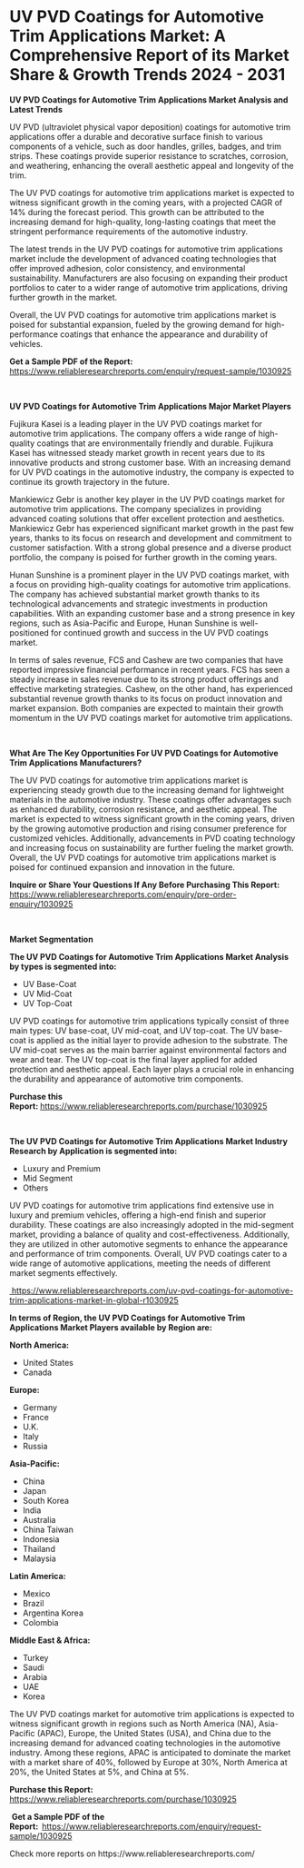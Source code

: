 <p><h1>UV PVD Coatings for Automotive Trim Applications Market: A Comprehensive Report of its Market Share & Growth Trends 2024 - 2031</h1></p><p><strong>UV PVD Coatings for Automotive Trim Applications Market Analysis and Latest Trends</strong></p>
<p><p>UV PVD (ultraviolet physical vapor deposition) coatings for automotive trim applications offer a durable and decorative surface finish to various components of a vehicle, such as door handles, grilles, badges, and trim strips. These coatings provide superior resistance to scratches, corrosion, and weathering, enhancing the overall aesthetic appeal and longevity of the trim.</p><p>The UV PVD coatings for automotive trim applications market is expected to witness significant growth in the coming years, with a projected CAGR of 14% during the forecast period. This growth can be attributed to the increasing demand for high-quality, long-lasting coatings that meet the stringent performance requirements of the automotive industry.</p><p>The latest trends in the UV PVD coatings for automotive trim applications market include the development of advanced coating technologies that offer improved adhesion, color consistency, and environmental sustainability. Manufacturers are also focusing on expanding their product portfolios to cater to a wider range of automotive trim applications, driving further growth in the market.</p><p>Overall, the UV PVD coatings for automotive trim applications market is poised for substantial expansion, fueled by the growing demand for high-performance coatings that enhance the appearance and durability of vehicles.</p></p>
<p><strong>Get a Sample PDF of the Report:&nbsp;</strong> <a href="https://www.reliableresearchreports.com/enquiry/request-sample/1030925">https://www.reliableresearchreports.com/enquiry/request-sample/1030925</a></p>
<p>&nbsp;</p>
<p><strong>UV PVD Coatings for Automotive Trim Applications Major Market Players</strong></p>
<p><p>Fujikura Kasei is a leading player in the UV PVD coatings market for automotive trim applications. The company offers a wide range of high-quality coatings that are environmentally friendly and durable. Fujikura Kasei has witnessed steady market growth in recent years due to its innovative products and strong customer base. With an increasing demand for UV PVD coatings in the automotive industry, the company is expected to continue its growth trajectory in the future.</p><p>Mankiewicz Gebr is another key player in the UV PVD coatings market for automotive trim applications. The company specializes in providing advanced coating solutions that offer excellent protection and aesthetics. Mankiewicz Gebr has experienced significant market growth in the past few years, thanks to its focus on research and development and commitment to customer satisfaction. With a strong global presence and a diverse product portfolio, the company is poised for further growth in the coming years.</p><p>Hunan Sunshine is a prominent player in the UV PVD coatings market, with a focus on providing high-quality coatings for automotive trim applications. The company has achieved substantial market growth thanks to its technological advancements and strategic investments in production capabilities. With an expanding customer base and a strong presence in key regions, such as Asia-Pacific and Europe, Hunan Sunshine is well-positioned for continued growth and success in the UV PVD coatings market.</p><p>In terms of sales revenue, FCS and Cashew are two companies that have reported impressive financial performance in recent years. FCS has seen a steady increase in sales revenue due to its strong product offerings and effective marketing strategies. Cashew, on the other hand, has experienced substantial revenue growth thanks to its focus on product innovation and market expansion. Both companies are expected to maintain their growth momentum in the UV PVD coatings market for automotive trim applications.</p></p>
<p>&nbsp;</p>
<p><strong>What Are The Key Opportunities For UV PVD Coatings for Automotive Trim Applications Manufacturers?</strong></p>
<p><p>The UV PVD coatings for automotive trim applications market is experiencing steady growth due to the increasing demand for lightweight materials in the automotive industry. These coatings offer advantages such as enhanced durability, corrosion resistance, and aesthetic appeal. The market is expected to witness significant growth in the coming years, driven by the growing automotive production and rising consumer preference for customized vehicles. Additionally, advancements in PVD coating technology and increasing focus on sustainability are further fueling the market growth. Overall, the UV PVD coatings for automotive trim applications market is poised for continued expansion and innovation in the future.</p></p>
<p><strong>Inquire or Share Your Questions If Any Before Purchasing This Report:</strong> <a href="https://www.reliableresearchreports.com/enquiry/pre-order-enquiry/1030925">https://www.reliableresearchreports.com/enquiry/pre-order-enquiry/1030925</a></p>
<p>&nbsp;</p>
<p><strong>Market Segmentation</strong></p>
<p><strong>The UV PVD Coatings for Automotive Trim Applications Market Analysis by types is segmented into:</strong></p>
<p><ul><li>UV Base-Coat</li><li>UV Mid-Coat</li><li>UV Top-Coat</li></ul></p>
<p><p>UV PVD coatings for automotive trim applications typically consist of three main types: UV base-coat, UV mid-coat, and UV top-coat. The UV base-coat is applied as the initial layer to provide adhesion to the substrate. The UV mid-coat serves as the main barrier against environmental factors and wear and tear. The UV top-coat is the final layer applied for added protection and aesthetic appeal. Each layer plays a crucial role in enhancing the durability and appearance of automotive trim components.</p></p>
<p><strong>Purchase this Report:&nbsp;</strong><a href="https://www.reliableresearchreports.com/purchase/1030925">https://www.reliableresearchreports.com/purchase/1030925</a></p>
<p>&nbsp;</p>
<p><strong>The UV PVD Coatings for Automotive Trim Applications Market Industry Research by Application is segmented into:</strong></p>
<p><ul><li>Luxury and Premium</li><li>Mid Segment</li><li>Others</li></ul></p>
<p><p>UV PVD coatings for automotive trim applications find extensive use in luxury and premium vehicles, offering a high-end finish and superior durability. These coatings are also increasingly adopted in the mid-segment market, providing a balance of quality and cost-effectiveness. Additionally, they are utilized in other automotive segments to enhance the appearance and performance of trim components. Overall, UV PVD coatings cater to a wide range of automotive applications, meeting the needs of different market segments effectively.</p></p>
<p><a href="https://www.reliableresearchreports.com/uv-pvd-coatings-for-automotive-trim-applications-market-in-global-r1030925">&nbsp;https://www.reliableresearchreports.com/uv-pvd-coatings-for-automotive-trim-applications-market-in-global-r1030925</a></p>
<p><strong>In terms of Region, the UV PVD Coatings for Automotive Trim Applications Market Players available by Region are:</strong></p>
<p>
    <p> <strong> North America: </strong>
        <ul>
            <li>United States</li>
            <li>Canada</li>
        </ul>
        </p> 
    <p> <strong> Europe: </strong>
        <ul>
            <li>Germany</li>
            <li>France</li>
            <li>U.K.</li>
            <li>Italy</li>
            <li>Russia</li>
        </ul>
        </p> 
    <p> <strong> Asia-Pacific: </strong>
        <ul>
            <li>China</li>
            <li>Japan</li>
            <li>South Korea</li>
            <li>India</li>
            <li>Australia</li>
            <li>China Taiwan</li>
            <li>Indonesia</li>
            <li>Thailand</li>
            <li>Malaysia</li>
        </ul>
        </p> 
    <p> <strong> Latin America: </strong>
        <ul>
            <li>Mexico</li>
            <li>Brazil</li>
            <li>Argentina Korea</li>
            <li>Colombia</li>
        </ul>
        </p> 
    <p> <strong> Middle East & Africa: </strong>
        <ul>
            <li>Turkey</li>
            <li>Saudi</li>
            <li>Arabia</li>
            <li>UAE</li>
            <li>Korea</li>
        </ul>
    </p>
    </p>
<p><p>The UV PVD coatings market for automotive trim applications is expected to witness significant growth in regions such as North America (NA), Asia-Pacific (APAC), Europe, the United States (USA), and China due to the increasing demand for advanced coating technologies in the automotive industry. Among these regions, APAC is anticipated to dominate the market with a market share of 40%, followed by Europe at 30%, North America at 20%, the United States at 5%, and China at 5%.</p></p>
<p><strong>Purchase this Report: </strong><a href="https://www.reliableresearchreports.com/purchase/1030925">https://www.reliableresearchreports.com/purchase/1030925</a></p>
<p>&nbsp;<strong>Get a Sample PDF of the Report:&nbsp;&nbsp;</strong><a href="https://www.reliableresearchreports.com/enquiry/request-sample/1030925">https://www.reliableresearchreports.com/enquiry/request-sample/1030925</a></p>
<p><strong></strong></p>
<p>Check more reports on https://www.reliableresearchreports.com/</p>
